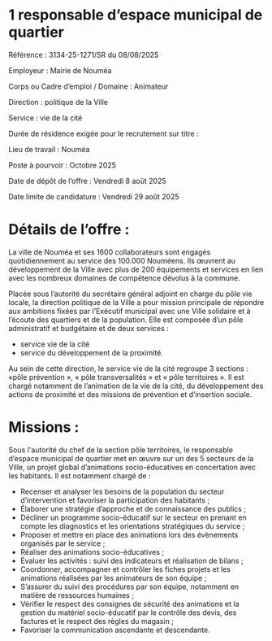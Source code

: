 
# 1 responsable d’espace municipal de quartier

Référence : 3134-25-1271/SR du 08/08/2025

Employeur : Mairie de Nouméa

Corps ou Cadre d’emploi / Domaine : Animateur

Direction : politique de la Ville

Service : vie de la cité

Durée de résidence exigée pour le recrutement sur titre :

Lieu de travail : Nouméa

Poste à pourvoir : Octobre 2025

Date de dépôt de l’offre : Vendredi 8 août 2025

Date limite de candidature : Vendredi 29 août 2025

# Détails de l’offre :

La ville de Nouméa et ses 1600 collaborateurs sont engagés quotidiennement au service des 100.000 Nouméens. Ils œuvrent au développement de la Ville avec plus de 200 équipements et services en lien avec les nombreux domaines de compétence dévolus à la commune.

Placée sous l’autorité du secrétaire général adjoint en charge du pôle vie locale, la direction politique de la Ville a pour mission principale de répondre aux ambitions fixées par l’Exécutif municipal avec une Ville solidaire et à l’écoute des quartiers et de la population. Elle est composée d’un pôle administratif et budgétaire et de deux services :

- service vie de la cité
- service du développement de la proximité.

Au sein de cette direction, le service vie de la cité regroupe 3 sections : «pôle prévention », « pôle transversalités » et « pôle territoires ». Il est chargé notamment de l’animation de la vie de la cité, du développement des actions de proximité et des missions de prévention et d’insertion sociale.

# Missions :

Sous l'autorité du chef de la section pôle territoires, le responsable d’espace municipal de quartier met en œuvre sur un des 5 secteurs de la Ville, un projet global d’animations socio-éducatives en concertation avec les habitants. Il est notamment chargé de :

- Recenser et analyser les besoins de la population du secteur d’intervention et favoriser la participation des habitants ;
- Élaborer une stratégie d’approche et de connaissance des publics ;
- Décliner un programme socio-éducatif sur le secteur en prenant en compte les diagnostics et les orientations stratégiques du service ;
- Proposer et mettre en place des animations lors des évènements organisés par le service ;
- Réaliser des animations socio-éducatives ;
- Évaluer les activités : suivi des indicateurs et réalisation de bilans ;
- Coordonner, accompagner et contrôler les fiches projets et les animations réalisées par les animateurs de son équipe ;
- S’assurer du suivi des procédures par son équipe, notamment en matière de ressources humaines ;
- Vérifier le respect des consignes de sécurité des animations et la gestion du matériel socio-éducatif par le contrôle des devis, des factures et le respect des règles du magasin ;
- Favoriser la communication ascendante et descendante.
